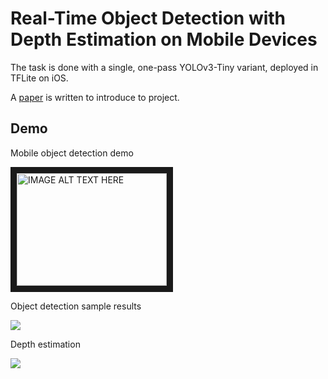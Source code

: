 # Real-Time Object Detection with Depth Estimation on Mobile Devices
The task is done with a single, one-pass YOLOv3-Tiny variant, deployed in TFLite on iOS.

A [paper](https://drive.google.com/file/d/1VZA-PKU2jMtj2Lli7t1vk07MVq2E0vgE/view?usp=sharing) is written to introduce to project.

## Demo

Mobile object detection demo

<a href="http://www.youtube.com/watch?feature=player_embedded&v=HfGJBWD9-fc
" target="_blank"><img src="http://img.youtube.com/vi/HfGJBWD9-fc/0.jpg" 
alt="IMAGE ALT TEXT HERE" width="240" height="180" border="10" /></a>

Object detection sample results

![](https://i.imgur.com/ckjno9n.png)

Depth estimation

![](https://i.imgur.com/AbW8Eb3.png)
